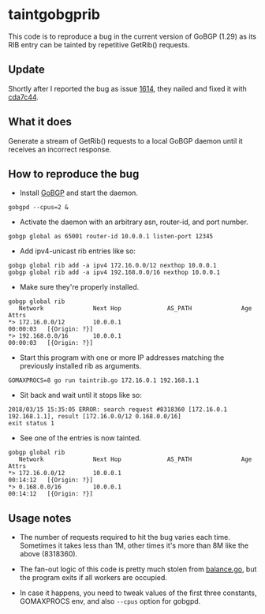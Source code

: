 # taintgobgprib

This code is to reproduce a bug in the current version of GoBGP (1.29) as its RIB entry can be tainted by repetitive GetRib() requests. 

## Update

Shortly after I reported the bug as issue [1614](https://github.com/osrg/gobgp/issues/1614), they nailed and fixed it with [cda7c44](https://github.com/osrg/gobgp/commit/cda7c44afe723be74e39266823b54ba28d0ec019). 

## What it does

Generate a stream of GetRib() requests to a local GoBGP daemon until it receives an incorrect response.

## How to reproduce the bug

- Install [GoBGP](https://github.com/osrg/gobgp) and start the daemon.
```
gobgpd --cpus=2 &
```
- Activate the daemon with an arbitrary asn, router-id, and port number.
```
gobgp global as 65001 router-id 10.0.0.1 listen-port 12345
```
- Add ipv4-unicast rib entries like so:
```
gobgp global rib add -a ipv4 172.16.0.0/12 nexthop 10.0.0.1
gobgp global rib add -a ipv4 192.168.0.0/16 nexthop 10.0.0.1
```
- Make sure they're properly installed.
```
gobgp global rib
   Network              Next Hop             AS_PATH              Age        Attrs
*> 172.16.0.0/12        10.0.0.1                                  00:00:03   [{Origin: ?}]
*> 192.168.0.0/16       10.0.0.1                                  00:00:03   [{Origin: ?}]
```
- Start this program with one or more IP addresses matching the previously installed rib as arguments.
```
GOMAXPROCS=8 go run taintrib.go 172.16.0.1 192.168.1.1
```
- Sit back and wait until it stops like so:
```
2018/03/15 15:35:05 ERROR: search request #8318360 [172.16.0.1 192.168.1.1], result [172.16.0.0/12 0.168.0.0/16]
exit status 1
```
- See one of the entries is now tainted.
```
gobgp global rib
   Network              Next Hop             AS_PATH              Age        Attrs
*> 172.16.0.0/12        10.0.0.1                                  00:14:12   [{Origin: ?}]
*> 0.168.0.0/16         10.0.0.1                                  00:14:12   [{Origin: ?}]
```

## Usage notes
- The number of requests required to hit the bug varies each time. Sometimes it takes less than 1M, other times it's more than 8M like the above (8318360). 

- The fan-out logic of this code is pretty much stolen from [balance.go](https://talks.golang.org/2010/io/balance.go), but the program exits if all workers are occupied.

- In case it happens, you need to tweak values of the first three constants, GOMAXPROCS env, and also `--cpus` option for gobgpd.
